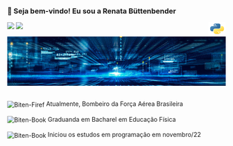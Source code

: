 ###  👋 Seja bem-vindo! Eu sou a Renata Büttenbender
  <img align="right" alt="Biten-Python" height="30" width="40" src="https://raw.githubusercontent.com/devicons/devicon/master/icons/python/python-original.svg">
<div>  
<a href="https://www.linkedin.com/in/buttenbender-py/" target="_blank"><img src="https://img.shields.io/badge/-LinkedIn-%230077B5?style=for-the-badge&logo=linkedin&logoColor=white" target="_blank"></a> 
  <a href = "mailto:buttenbender.py@gmail.com"><img src="https://img.shields.io/badge/Gmail-D14836?style=for-the-badge&logo=gmail&logoColor=white" target="_blank"></a>
</div>
<p align="center">
  <img src="banner.jpg" >
</p>

##

<div>
  <div>
    <img align="center" alt="Biten-Firef" height="50" width="50" src="https://cdn.discordapp.com/attachments/1047516455077421058/1047518946527563796/678-fireman-gradient.gif">
    Atualmente, Bombeiro da Força Aérea Brasileira  
  </div>
  <br>
  <div>
    <img align="center" alt="Biten-Book" height="50" width="50" src="https://cdn.discordapp.com/attachments/1047516455077421058/1047518945793552444/1764-pushups-gradient.gif">
    Graduanda em Bacharel em Educação Física
  </div>
  <br>
  <div>
    <img align="center" alt="Biten-Book" height="50" width="50" src="https://cdn.discordapp.com/attachments/1047516455077421058/1047518947437707305/112-book-morph-gradient.gif">
    Iniciou os estudos em programação em novembro/22
  </div>
   <br>
  <div align="right">

  </div>
    

##
